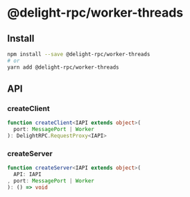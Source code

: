 # @delight-rpc/worker-threads

## Install

```sh
npm install --save @delight-rpc/worker-threads
# or
yarn add @delight-rpc/worker-threads
```

## API

### createClient

```ts
function createClient<IAPI extends object>(
  port: MessagePort | Worker
): DelightRPC.RequestProxy<IAPI>
```

### createServer

```ts
function createServer<IAPI extends object>(
  API: IAPI
, port: MessagePort | Worker
): () => void
```
